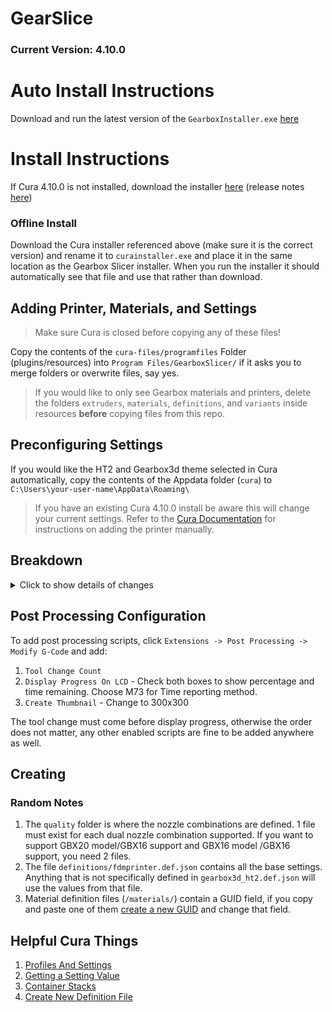 # GearSlice
### Current Version: 4.10.0

# Auto Install Instructions
Download and run the latest version of the `GearboxInstaller.exe` [here](https://github.com/GEARBOX3D/GearboxSlicer/releases)

# Install Instructions
If Cura 4.10.0 is not installed, download the installer [here](https://github.com/Ultimaker/Cura/releases/download/4.10.0/Ultimaker_Cura-4.10.0-amd64.exe) (release notes [here](https://github.com/Ultimaker/Cura/releases/tag/4.10.0))

### Offline Install
Download the Cura installer referenced above (make sure it is the correct version) and rename it to `curainstaller.exe` and place it in the same location as the Gearbox Slicer installer. When you run the installer it should automatically see that file and use that rather than download.

## Adding Printer, Materials, and Settings
> Make sure Cura is closed before copying any of these files!

Copy the contents of the `cura-files/programfiles` Folder (plugins/resources) into `Program Files/GearboxSlicer/` if it asks you to merge folders or overwrite files, say yes.
> If you would like to only see Gearbox materials and printers, delete the folders `extruders`, `materials`, `definitions`, and `variants` inside resources **before** copying files from this repo.

## Preconfiguring Settings
If you would like the HT2 and Gearbox3d theme selected in Cura automatically, copy the contents of the Appdata folder (`cura`) to `C:\Users\your-user-name\AppData\Roaming\`
> If you have an existing Cura 4.10.0 install be aware this will change your current settings. Refer to the [Cura Documentation](https://support.ultimaker.com/hc/en-us/articles/360012033899-How-to-add-a-printer-to-Ultimaker-Cura) for instructions on adding the printer manually.

## Breakdown
<details>
<summary>Click to show details of changes</summary>

- plugins
  - This contains a script for the `PostProcessingPlugin.py` that helps calculate a more accurate time estimate for prints on the HT2.
- resources
  - definitions
    - Default FDM printer definition and FDM extruder definition files as well as the HT2 printer definition file that inherits from FDM printer.
  - extruders
    - HT2 Definition files for the 2 HT2 extruders.
  - images
    - Splash screen and logo images for Cura skin.
  - materials
    - Definitions for all the Gearbox materials.
  - quality
    - Settings for how the materials print on the HT2, broken down by quality type.
  - setting_visibility
    - These allow different levels of viewable settings in Cura. To see the settings that we recommend changing, use the Gearbox3d level. You may change settings using advanced, however be sure to follow the recommended limits and warnings inside Cura to ensure proper operation of the HT2.
  - themes
    - An optional dark theme for Cura.
  - variants
    - Place new nozzle sizes in this area for them to appear on the Nozzle Size drop down. Quality profiles reference the variant name to correlate them.
</details>

## Post Processing Configuration

To add post processing scripts, click `Extensions -> Post Processing -> Modify G-Code` and add:
 1. `Tool Change Count`
 2. `Display Progress On LCD` - Check both boxes to show percentage and time remaining. Choose M73 for Time reporting method.
 3. `Create Thumbnail` - Change to 300x300


The tool change must come before display progress, otherwise the order does not matter, any other enabled scripts are fine to be added anywhere as well.

## Creating
### Random Notes
1. The `quality` folder is where the nozzle combinations are defined. 1 file must exist for each dual nozzle combination supported. If you want to support GBX20 model/GBX16 support and GBX16 model /GBX16 support, you need 2 files.
2. The file `definitions/fdmprinter.def.json` contains all the base settings. Anything that is not specifically defined in `gearbox3d_ht2.def.json` will use the values from that file.
3. Material definition files (`/materials/`) contain a GUID field, if you copy and paste one of them [create a new GUID](https://www.guidgenerator.com/) and change that field.

## Helpful Cura Things
1. [Profiles And Settings](https://github.com/Ultimaker/Cura/wiki/Profiles-&-Settings)
2. [Getting a Setting Value](https://github.com/Ultimaker/Cura/blob/master/docs/profiles/getting_a_setting_value.md)
3. [Container Stacks](https://github.com/Ultimaker/Cura/blob/master/docs/profiles/container_stacks.md)
4. [Create New Definition File](https://github.com/Ultimaker/Cura/wiki/Definition-Files-Explained#create-definition-files-for-a-new-machine)
